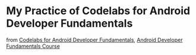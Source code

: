 # My Practice of Codelabs for Android Developer Fundamentals
from [Codelabs for Android Developer Fundamentals](https://developer.android.com/courses/fundamentals-training/toc-v2), [Android Developer Fundamentals Course](https://codelabs.developers.google.com/android-training/)  


